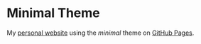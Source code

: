 # Minimal Theme

My [personal website](https://mujn1461.github.io/jianingmu/) using the *minimal* theme on [GitHub Pages](http://pages.github.com/).





